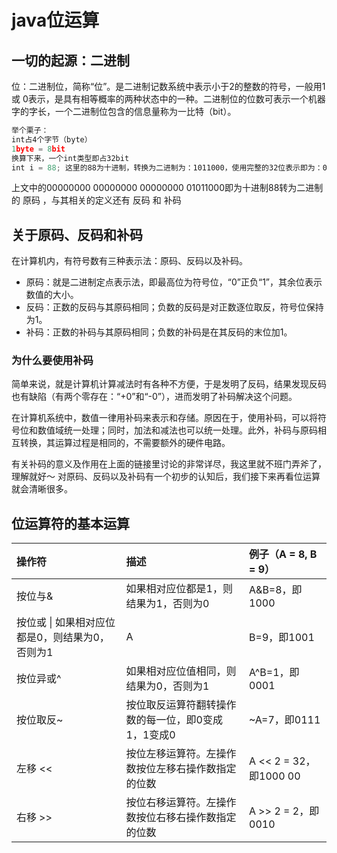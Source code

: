 # java位运算 

  
## 一切的起源：二进制
位：二进制位，简称“位”。是二进制记数系统中表示小于2的整数的符号，一般用1或 0表示，是具有相等概率的两种状态中的一种。二进制位的位数可表示一个机器字的字长，一个二进制位包含的信息量称为一比特（bit）。
```js
举个栗子：
int占4个字节（byte）
1byte = 8bit
换算下来，一个int类型即占32bit
int i = 88; 这里的88为十进制，转换为二进制为：1011000，使用完整的32位表示即为：00000000 00000000 00000000 01011000
```

上文中的00000000 00000000 00000000 01011000即为十进制88转为二进制的 原码 ，与其相关的定义还有 反码 和 补码

## 关于原码、反码和补码
在计算机内，有符号数有三种表示法：原码、反码以及补码。

* 原码：就是二进制定点表示法，即最高位为符号位，“0”正负“1”，其余位表示数值的大小。
* 反码：正数的反码与其原码相同；负数的反码是对正数逐位取反，符号位保持为1。
* 补码：正数的补码与其原码相同；负数的补码是在其反码的末位加1。

### 为什么要使用补码
简单来说，就是计算机计算减法时有各种不方便，于是发明了反码，结果发现反码也有缺陷（有两个零存在：“+0”和“-0”），进而发明了补码解决这个问题。

在计算机系统中，数值一律用补码来表示和存储。原因在于，使用补码，可以将符号位和数值域统一处理；同时，加法和减法也可以统一处理。此外，补码与原码相互转换，其运算过程是相同的，不需要额外的硬件电路。

有关补码的意义及作用在上面的链接里讨论的非常详尽，我这里就不班门弄斧了，理解就好～
对原码、反码以及补码有一个初步的认知后，我们接下来再看位运算就会清晰很多。

## 位运算符的基本运算
| 操作符 	|描述 	|例子（A = 8, B = 9）|
| :------- | :------- | :------|
| 按位与& 	 |如果相对应位都是1，则结果为1，否则为0 	|  A&B=8，即1000 |
| 按位或    \| 如果相对应位都是0，则结果为0，否则为1 	|  A|B=9，即1001  |
| 按位异或^   |	如果相对应位值相同，则结果为0，否则为1 	 | A^B=1，即0001 |
| 按位取反~   |	按位取反运算符翻转操作数的每一位，即0变成1，1变成0   |	~A=7，即0111 |
| 左移 << 	 |按位左移运算符。左操作数按位左移右操作数指定的位数 	 | A << 2 = 32，即1000 00 |
| 右移 >> 	 | 按位右移运算符。左操作数按位右移右操作数指定的位数 	| A >> 2 = 2，即0010 |
